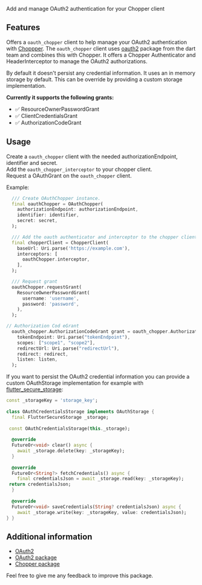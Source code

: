 <!--     
This README describes the package. If you publish this package to pub.dev,    
this README's contents appear on the landing page for your package.    
    
For information about how to write a good package README, see the guide for    
[writing package pages](https://dart.dev/guides/libraries/writing-package-pages).     
    
For general information about developing packages, see the Dart guide for    
[creating packages](https://dart.dev/guides/libraries/create-library-packages)    
and the Flutter guide for    
[developing packages and plugins](https://flutter.dev/developing-packages).     
-->    

Add and manage OAuth2 authentication for your Chopper client

## Features

Offers a `oauth_chopper` client to help manage your OAuth2 authentication
with [Choppper](https://pub.dev/packages/chopper). The `oauth_chopper` client
uses [oauth2](https://pub.dev/packages/oauth2) package from the dart team and combines this with
Chopper. It offers a Chopper Authenticator and HeaderInterceptor to manage the OAuth2
authorizations.

By default it doesn't persist any credential information. It uses an in memory storage by default.
This can be override by providing a custom storage implementation.

**Currently it supports the following grants:**

- ✅ ResourceOwnerPasswordGrant
- ✅ ClientCredentialsGrant
- ✅ AuthorizationCodeGrant

## Usage

Create a `oauth_chopper` client with the needed authorizationEndpoint, identifier and secret.  
Add the `oauth_chopper_interceptor` to your chopper client.  
Request a OAuthGrant on the `oauth_chopper` client.

Example:

```dart    
  /// Create OAuthChopper instance.
  final oauthChopper = OAuthChopper(
    authorizationEndpoint: authorizationEndpoint,
    identifier: identifier,
    secret: secret,
  );

  /// Add the oauth authenticator and interceptor to the chopper client.
  final chopperClient = ChopperClient(
    baseUrl: Uri.parse('https://example.com'),
    interceptors: [
      oauthChopper.interceptor,
    ],
  );

  /// Request grant
  oauthChopper.requestGrant(
    ResourceOwnerPasswordGrant(
      username: 'username',
      password: 'password',
    ),
  );

// Authorization Cod eGrant
  oauth_chopper.AuthorizationCodeGrant grant = oauth_chopper.AuthorizationCodeGrant(
    tokenEndpoint: Uri.parse("tokenEndpoint"),
    scopes: ["scope1", "scope2"],
    redirectUrl: Uri.parse("redirectUrl"),
    redirect: redirect,
    listen: listen,
  );
```   

If you want to persist the OAuth2 credential information you can provide a custom OAuthStorage
implementation for example
with [flutter_secure_storage](https://pub.dev/packages/flutter_secure_storage):

```dart  
const _storageKey = 'storage_key';  
  
class OAuthCredentialsStorage implements OAuthStorage {    
  final FlutterSecureStorage _storage;    
    
 const OAuthCredentialsStorage(this._storage);    
    
  @override    
  FutureOr<void> clear() async {    
    await _storage.delete(key: _storageKey);    
  }    
    
  @override    
  FutureOr<String?> fetchCredentials() async {    
    final credentialsJson = await _storage.read(key: _storageKey);    
 return credentialsJson;    
  }    
    
  @override    
  FutureOr<void> saveCredentials(String? credentialsJson) async {    
    await _storage.write(key: _storageKey, value: credentialsJson);    
} }  
```  

## Additional information

- [OAuth2](https://oauth.net/2/)
- [OAuth2 package](https://pub.dev/packages/oauth2)
- [Chopper package](https://pub.dev/packages/chopper)

Feel free to give me any feedback to improve this package.